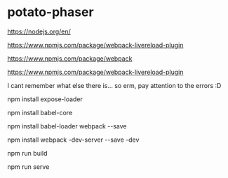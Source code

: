 # potato-phaser


https://nodejs.org/en/


https://www.npmjs.com/package/webpack-livereload-plugin



https://www.npmjs.com/package/webpack


https://www.npmjs.com/package/webpack-livereload-plugin



I cant remember what else there is... so erm, pay attention to the errors :D 

npm install expose-loader 

npm install babel-core

npm install babel-loader webpack --save

npm install webpack -dev-server --save -dev

npm run build

npm run serve 

